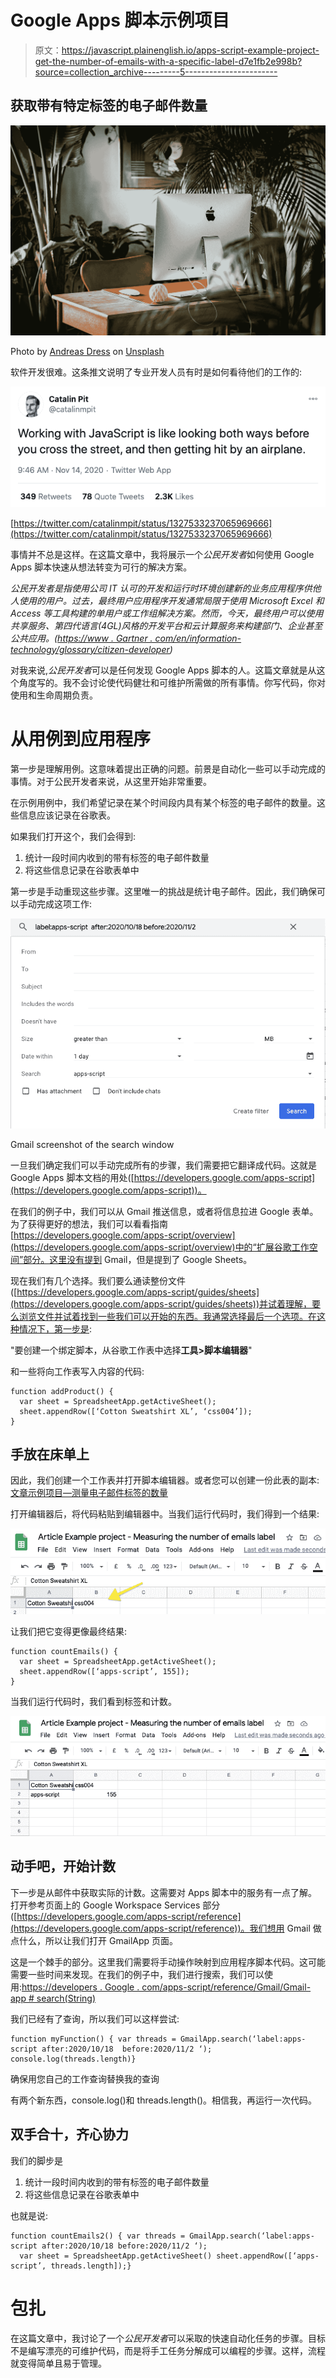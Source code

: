 # Google Apps 脚本示例项目

> 原文：<https://javascript.plainenglish.io/apps-script-example-project-get-the-number-of-emails-with-a-specific-label-d7e1fb2e998b?source=collection_archive---------5----------------------->

## 获取带有特定标签的电子邮件数量

![](img/791fe97061867d87a1a0c5621a3deddf.png)

Photo by [Andreas Dress](https://unsplash.com/@andreasdress?utm_source=medium&utm_medium=referral) on [Unsplash](https://unsplash.com?utm_source=medium&utm_medium=referral)

软件开发很难。这条推文说明了专业开发人员有时是如何看待他们的工作的:

![](img/019d729ebe51cba1c3969754e0a481d0.png)

[https://twitter.com/catalinmpit/status/1327533237065969666](https://twitter.com/catalinmpit/status/1327533237065969666)

事情并不总是这样。在这篇文章中，我将展示一个*公民开发者*如何使用 Google Apps 脚本快速从想法转变为可行的解决方案。

*公民开发者是指使用公司 IT 认可的开发和运行时环境创建新的业务应用程序供他人使用的用户。过去，最终用户应用程序开发通常局限于使用 Microsoft Excel 和 Access 等工具构建的单用户或工作组解决方案。然而，今天，最终用户可以使用共享服务、第四代语言(4GL)风格的开发平台和云计算服务来构建部门、企业甚至公共应用。(*[*https://www . Gartner . com/en/information-technology/glossary/citizen-developer*](https://www.gartner.com/en/information-technology/glossary/citizen-developer)*)*

对我来说,*公民开发者*可以是任何发现 Google Apps 脚本的人。这篇文章就是从这个角度写的。我不会讨论使代码健壮和可维护所需做的所有事情。你写代码，你对使用和生命周期负责。

# 从用例到应用程序

第一步是理解用例。这意味着提出正确的问题。前景是自动化一些可以手动完成的事情。对于公民开发者来说，从这里开始非常重要。

在示例用例中，我们希望记录在某个时间段内具有某个标签的电子邮件的数量。这些信息应该记录在谷歌表。

如果我们打开这个，我们会得到:

1.  统计一段时间内收到的带有标签的电子邮件数量
2.  将这些信息记录在谷歌表单中

第一步是手动重现这些步骤。这里唯一的挑战是统计电子邮件。因此，我们确保可以手动完成这项工作:

![](img/94073fd2e6b3fb9893f68a50c195747c.png)

Gmail screenshot of the search window

一旦我们确定我们可以手动完成所有的步骤，我们需要把它翻译成代码。这就是 Google Apps 脚本文档的用处([https://developers.google.com/apps-script](https://developers.google.com/apps-script))。

在我们的例子中，我们可以从 Gmail 推送信息，或者将信息拉进 Google 表单。为了获得更好的想法，我们可以看看指南[https://developers.google.com/apps-script/overview](https://developers.google.com/apps-script/overview)中的“扩展谷歌工作空间”部分。这里没有提到 Gmail，但是提到了 Google Sheets。

现在我们有几个选择。我们要么通读整份文件([https://developers.google.com/apps-script/guides/sheets](https://developers.google.com/apps-script/guides/sheets))并试着理解，要么浏览文件并试着找到一些我们可以开始的东西。我通常选择最后一个选项。在这种情况下，第一步是:

"要创建一个绑定脚本，从谷歌工作表中选择**工具>脚本编辑器**"

和一些将向工作表写入内容的代码:

```
function addProduct() {
  var sheet = SpreadsheetApp.getActiveSheet();          
  sheet.appendRow([‘Cotton Sweatshirt XL’, ‘css004’]);
}
```

## 手放在床单上

因此，我们创建一个工作表并打开脚本编辑器。或者您可以创建一份此表的副本:[文章示例项目—测量电子邮件标签的数量](https://docs.google.com/spreadsheets/d/19N5nkEi-1q1i3QLRhYsZ6EULv0Uizr27E87kMCLKyKI/edit#gid=0)

打开编辑器后，将代码粘贴到编辑器中。当我们运行代码时，我们得到一个结果:

![](img/9b26535ada5ca6b8f416f3a83885b465.png)

让我们把它变得更像最终结果:

```
function countEmails() {
  var sheet = SpreadsheetApp.getActiveSheet();
  sheet.appendRow([‘apps-script’, 155]);
}
```

当我们运行代码时，我们看到标签和计数。

![](img/e825c7254435ae17d52735bcb548ca09.png)

## 动手吧，开始计数

下一步是从邮件中获取实际的计数。这需要对 Apps 脚本中的服务有一点了解。打开参考页面上的 Google Workspace Services 部分([https://developers.google.com/apps-script/reference](https://developers.google.com/apps-script/reference))。我们想用 Gmail 做点什么，所以让我们打开 GmailApp 页面。

这是一个棘手的部分。这里我们需要将手动操作映射到应用程序脚本代码。这可能需要一些时间来发现。在我们的例子中，我们进行搜索，我们可以使用:[https://developers . Google . com/apps-script/reference/Gmail/Gmail-app # search(String)](https://developers.google.com/apps-script/reference/gmail/gmail-app#search(String))

我们已经有了查询，所以我们可以这样尝试:

```
function myFunction() { var threads = GmailApp.search(‘label:apps-script after:2020/10/18  before:2020/11/2 ‘); console.log(threads.length)}
```

确保用您自己的工作查询替换我的查询

有两个新东西，console.log()和 threads.length()。相信我，再运行一次代码。

## 双手合十，齐心协力

我们的脚步是

1.  统计一段时间内收到的带有标签的电子邮件数量
2.  将这些信息记录在谷歌表单中

也就是说:

```
function countEmails2() { var threads = GmailApp.search(‘label:apps-script after:2020/10/18 before:2020/11/2 ‘);
  var sheet = SpreadsheetApp.getActiveSheet() sheet.appendRow([‘apps-script’, threads.length]);}
```

# 包扎

在这篇文章中，我讨论了一个*公民开发者*可以采取的快速自动化任务的步骤。目标不是编写漂亮的可维护代码，而是将手工任务分解成可以编程的步骤。这样，流程就变得简单且易于管理。